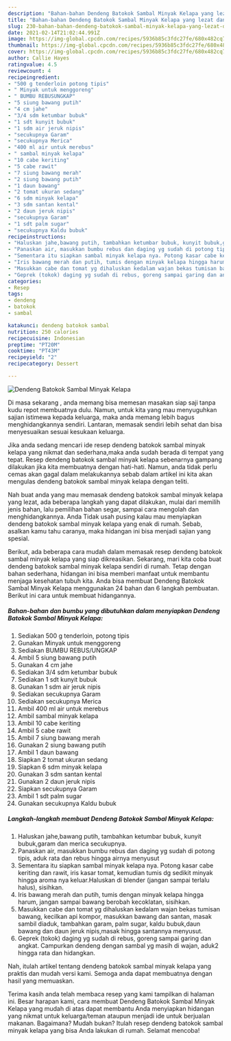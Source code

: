 ```yaml
---
description: "Bahan-bahan Dendeng Batokok Sambal Minyak Kelapa yang lezat dan Mudah Dibuat"
title: "Bahan-bahan Dendeng Batokok Sambal Minyak Kelapa yang lezat dan Mudah Dibuat"
slug: 230-bahan-bahan-dendeng-batokok-sambal-minyak-kelapa-yang-lezat-dan-mudah-dibuat
date: 2021-02-14T21:02:44.991Z
image: https://img-global.cpcdn.com/recipes/5936b85c3fdc27fe/680x482cq70/dendeng-batokok-sambal-minyak-kelapa-foto-resep-utama.jpg
thumbnail: https://img-global.cpcdn.com/recipes/5936b85c3fdc27fe/680x482cq70/dendeng-batokok-sambal-minyak-kelapa-foto-resep-utama.jpg
cover: https://img-global.cpcdn.com/recipes/5936b85c3fdc27fe/680x482cq70/dendeng-batokok-sambal-minyak-kelapa-foto-resep-utama.jpg
author: Callie Hayes
ratingvalue: 4.5
reviewcount: 4
recipeingredient:
- "500 g tenderloin potong tipis"
- " Minyak untuk menggoreng"
- " BUMBU REBUSUNGKAP"
- "5 siung bawang putih"
- "4 cm jahe"
- "3/4 sdm ketumbar bubuk"
- "1 sdt kunyit bubuk"
- "1 sdm air jeruk nipis"
- "secukupnya Garam"
- "secukupnya Merica"
- "400 ml air untuk merebus"
- " sambal minyak kelapa"
- "10 cabe keriting"
- "5 cabe rawit"
- "7 siung bawang merah"
- "2 siung bawang putih"
- "1 daun bawang"
- "2 tomat ukuran sedang"
- "6 sdm minyak kelapa"
- "3 sdm santan kental"
- "2 daun jeruk nipis"
- "secukupnya Garam"
- "1 sdt palm sugar"
- "secukupnya Kaldu bubuk"
recipeinstructions:
- "Haluskan jahe,bawang putih, tambahkan ketumbar bubuk, kunyit bubuk,garam dan merica secukupnya."
- "Panaskan air, masukkan bumbu rebus dan daging yg sudah di potong tipis, aduk rata dan rebus hingga airnya menyusut"
- "Sementara itu siapkan sambal minyak kelapa nya. Potong kasar cabe keriting dan rawit, iris kasar tomat, kemudian tumis dg sedikit minyak hingga aroma nya keluar.Haluskan di blender (jangan sampai terlalu halus), sisihkan."
- "Iris bawang merah dan putih, tumis dengan minyak kelapa hingga harum, jangan sampai bawang berobah kecoklatan, sisihkan."
- "Masukkan cabe dan tomat yg dihaluskan kedalam wajan bekas tumisan bawang, kecilkan api kompor, masukkan bawang dan santan, masak sambil diaduk, tambahkan garam, palm sugar, kaldu bubuk,daun bawang dan daun jeruk nipis,masak hingga santannya menyusut."
- "Geprek (tokok) daging yg sudah di rebus, goreng sampai garing dan angkat. Campurkan dendeng dengan sambal yg masih di wajan, aduk2 hingga rata dan hidangkan."
categories:
- Resep
tags:
- dendeng
- batokok
- sambal

katakunci: dendeng batokok sambal 
nutrition: 250 calories
recipecuisine: Indonesian
preptime: "PT20M"
cooktime: "PT43M"
recipeyield: "2"
recipecategory: Dessert

---
```



![Dendeng Batokok Sambal Minyak Kelapa](https://img-global.cpcdn.com/recipes/5936b85c3fdc27fe/680x482cq70/dendeng-batokok-sambal-minyak-kelapa-foto-resep-utama.jpg)

Di masa  sekarang , anda memang bisa memesan masakan siap saji tanpa kudu repot membuatnya dulu. Namun, untuk kita yang mau menyuguhkan sajian istimewa kepada keluarga, maka anda memang lebih bagus menghidangkannya sendiri. Lantaran, memasak sendiri lebih sehat dan bisa menyesuaikan sesuai kesukaan keluarga.

Jika anda sedang mencari ide resep dendeng batokok sambal minyak kelapa yang nikmat dan sederhana,maka anda sudah berada di tempat yang tepat. Resep dendeng batokok sambal minyak kelapa  sebenarnya gampang dilakukan jika kita membuatnya dengan hati-hati. Namun, anda tidak perlu cemas akan gagal dalam melakukannya 
sebab dalam artikel ini kita akan mengulas dendeng batokok sambal minyak kelapa dengan teliti.  



Nah buat anda yang mau memasak dendeng batokok sambal minyak kelapa yang lezat, ada beberapa langkah yang dapat dilakukan, mulai dari memilih jenis bahan, lalu pemilihan bahan segar, sampai cara mengolah dan menghidangkannya. Anda Tidak usah pusing kalau mau menyiapkan dendeng batokok sambal minyak kelapa yang enak di rumah. Sebab, asalkan kamu  tahu caranya, maka hidangan ini bisa menjadi sajian yang spesial.

Berikut, ada beberapa cara mudah dalam memasak resep dendeng batokok sambal minyak kelapa yang siap dikreasikan. Sekarang, mari kita coba buat dendeng batokok sambal minyak kelapa sendiri di rumah. Tetap dengan bahan sederhana, hidangan ini bisa memberi manfaat untuk membantu menjaga kesehatan tubuh kita. Anda bisa membuat Dendeng Batokok Sambal Minyak Kelapa menggunakan 24 bahan dan 6 langkah pembuatan. Berikut ini cara untuk membuat hidangannya.

<!--inarticleads1-->

##### Bahan-bahan dan bumbu yang dibutuhkan dalam menyiapkan Dendeng Batokok Sambal Minyak Kelapa:

1. Sediakan 500 g tenderloin, potong tipis
1. Gunakan  Minyak untuk menggoreng
1. Sediakan  BUMBU REBUS/UNGKAP
1. Ambil 5 siung bawang putih
1. Gunakan 4 cm jahe
1. Sediakan 3/4 sdm ketumbar bubuk
1. Sediakan 1 sdt kunyit bubuk
1. Gunakan 1 sdm air jeruk nipis
1. Sediakan secukupnya Garam
1. Sediakan secukupnya Merica
1. Ambil 400 ml air untuk merebus
1. Ambil  sambal minyak kelapa
1. Ambil 10 cabe keriting
1. Ambil 5 cabe rawit
1. Ambil 7 siung bawang merah
1. Gunakan 2 siung bawang putih
1. Ambil 1 daun bawang
1. Siapkan 2 tomat ukuran sedang
1. Siapkan 6 sdm minyak kelapa
1. Gunakan 3 sdm santan kental
1. Gunakan 2 daun jeruk nipis
1. Siapkan secukupnya Garam
1. Ambil 1 sdt palm sugar
1. Gunakan secukupnya Kaldu bubuk




<!--inarticleads2-->

##### Langkah-langkah membuat Dendeng Batokok Sambal Minyak Kelapa:

1. Haluskan jahe,bawang putih, tambahkan ketumbar bubuk, kunyit bubuk,garam dan merica secukupnya.
1. Panaskan air, masukkan bumbu rebus dan daging yg sudah di potong tipis, aduk rata dan rebus hingga airnya menyusut
1. Sementara itu siapkan sambal minyak kelapa nya. Potong kasar cabe keriting dan rawit, iris kasar tomat, kemudian tumis dg sedikit minyak hingga aroma nya keluar.Haluskan di blender (jangan sampai terlalu halus), sisihkan.
1. Iris bawang merah dan putih, tumis dengan minyak kelapa hingga harum, jangan sampai bawang berobah kecoklatan, sisihkan.
1. Masukkan cabe dan tomat yg dihaluskan kedalam wajan bekas tumisan bawang, kecilkan api kompor, masukkan bawang dan santan, masak sambil diaduk, tambahkan garam, palm sugar, kaldu bubuk,daun bawang dan daun jeruk nipis,masak hingga santannya menyusut.
1. Geprek (tokok) daging yg sudah di rebus, goreng sampai garing dan angkat. Campurkan dendeng dengan sambal yg masih di wajan, aduk2 hingga rata dan hidangkan.




Nah, itulah artikel tentang  dendeng batokok sambal minyak kelapa  yang praktis dan mudah versi kami. Semoga anda dapat membuatnya dengan hasil yang memuaskan. 

Terima kasih anda telah membaca resep yang kami tampilkan di halaman ini. Besar harapan kami, cara membuat  Dendeng Batokok Sambal Minyak Kelapa yang mudah di atas dapat membantu Anda menyiapkan hidangan yang nikmat untuk keluarga/teman ataupun menjadi ide untuk berjualan makanan. Bagaimana? Mudah bukan? Itulah resep dendeng batokok sambal minyak kelapa yang bisa Anda lakukan di rumah. Selamat mencoba!

